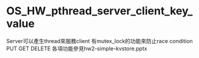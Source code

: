 # OS_HW_pthread_server_client_key_value
Server可以產生thread來服務client
有mutex_lock的功能來防止race condition 
PUT GET DELETE 各項功能參見hw2-simple-kvstore.pptx